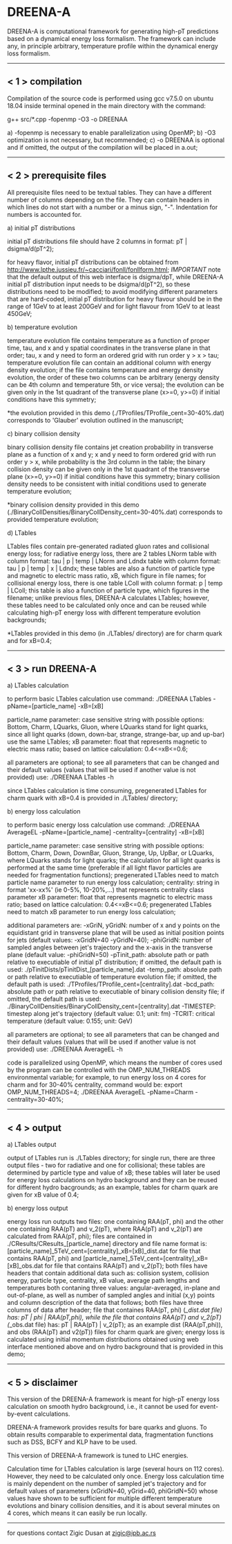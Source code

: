 # DREENA-A

DREENA-A is computational framework for generating high-pT predictions based on a dynamical energy loss formalism. The framework can include 
any, in principle arbitrary, temperature profile within the dynamical energy loss formalism.


-----------------------------
< 1 > compilation
-----------------------------

Compilation of the source code is performed using gcc v7.5.0 on ubuntu 18.04 inside terminal opened in the main directory with the command:

g++ src/*.cpp -fopenmp -O3 -o DREENAA

a) -fopenmp is necessary to enable parallelization using OpenMP;
b) -O3 optimization is not necessary, but recommended;
c) -o DREENAA is optional and if omitted, the output of the compilation will be placed in a.out;


-----------------------------
< 2 > prerequisite files
-----------------------------

All prerequisite files need to be textual tables. They can have a different number of columns depending on the file. They can contain headers in which
lines do not start with a number or a minus sign, "-". Indentation for numbers is accounted for.

a) initial pT distributions
   
   initial pT distributions file should have 2 columns in format: pT | dsigma/d(pT^2);  

   for heavy flavor, initial pT distributions can be obtained from http://www.lpthe.jussieu.fr/~cacciari/fonll/fonllform.html;
   *IMPORTANT* note that the default output of this web interface is dsigma/dpT, while DREENA-A initial pT distribution input needs to
               be dsigma/d(pT^2), so these distributions need to be modified;
               to avoid modifying different parameters that are hard-coded, initial pT distribution for heavy flavour should be in the range of 1GeV
               to at least 200GeV and for light flavour from 1GeV to at least 450GeV;

b) temperature evolution

   temperature evolution file contains temperature as a function of proper time, tau, and x and y spatial coordinates in the transverse plane
   in that order; tau, x and y need to form an ordered grid with run order y > x > tau;
   temperature evolution file can contain an additional column with energy density evolution; if the file contains temperature and energy
   density evolution, the order of these two columns can be arbitrary (energy density can be 4th column and temperature 5th, or vice versa);
   the evolution can be given only in the 1st quadrant of the transverse plane (x>=0, y>=0) if initial conditions have this symmetry;

   *the evolution provided in this demo (./TProfiles/TProfile_cent=30-40%.dat) corresponds to 'Glauber' evolution outlined in the manuscript;   

c) binary collision density

   binary collision density file contains jet creation probability in transverse plane as a function of x and y; x and y need to form ordered
   grid with run order y > x, while probability is the 3rd column in the table;
   the binary collision density can be given only in the 1st quadrant of the transverse plane (x>=0, y>=0) if initial conditions have this symmetry;
   binary collision density needs to be consistent with initial conditions used to generate temperature evolution;

   *binary collision density provided in this demo (./BinaryCollDensities/BinaryCollDensity_cent=30-40%.dat) corresponds to provided temperature evolution;

d) LTables

   LTables files contain pre-generated radiated gluon rates and collisional energy loss; for radiative energy loss, there are 2 tables LNorm table with
   column format: tau | p | temp | LNorm and Ldndx table with column format: tau | p | temp | x | Ldndx; these tables are also a function of particle
   type and magnetic to electric mass ratio, xB, which figure in file names; for collisional energy loss, there is one table LColl with column format:
   p | temp | LColl; this table is also a function of particle type, which figures in the filename; 
   unlike previous files, DREENA-A calculates LTables; however, these tables need to be calculated only once and can be reused while calculating
   high-pT energy loss with different temperature evolution backgrounds;

   *LTables provided in this demo (in ./LTables/ directory) are for charm quark and for xB=0.4;


-----------------------------
< 3 > run DREENA-A
-----------------------------

a) LTables calculation

   to perform basic LTables calculation use command: ./DREENAA LTables -pName=[particle_name] -xB=[xB]

   particle_name parameter: case sensitive string with possible options: Bottom, Charm, LQuarks, Gluon, where LQuarks stand for light quarks, since
                            all light quarks (down, down-bar, strange, strange-bar, up and up-bar) use the same LTables;
   xB parameter:            float that represents magnetic to electric mass ratio; based on lattice calculation: 0.4<=xB<=0.6;

   all parameters are optional; to see all parameters that can be changed and their default values (values that will be used if another value is not
   provided) use: ./DREENAA LTables -h

   since LTables calculation is time consuming, pregenerated LTables for charm quark with xB=0.4 is provided in ./LTables/ directory;

b) energy loss calculation

   to perform basic energy loss calculation use command: ./DREENAA AverageEL -pName=[particle_name] -centrality=[centrality] -xB=[xB]

   particle_name parameter: case sensitive string with possible options: Bottom, Charm, Down, DownBar, Gluon, Strange, Up, UpBar, or LQuarks, where
                            LQuarks stands for light quarks; the calculation for all light quarks is performed at the same time (preferable
                            if all light flavor particles are needed for fragmentation functions);
                            pregenerated LTables need to match particle name parameter to run energy loss calculation;
   centrality:              string in format 'xx-xx%' (ie 0-5%, 10-20%,...) that represents centrality class parameter
   xB parameter:            float that represents magnetic to electric mass ratio; based on lattice calculation: 0.4<=xB<=0.6;
                            pregenerated LTables need to match xB parameter to run energy loss calculation;
   
   additional parameters are:
   -xGriN, yGridN: number of x and y points on the equidistant grid in transverse plane that will be used as initial position points for jets (default values:
                   -xGridN=40 -yGridN=40);
   -phiGridN:      number of sampled angles between jet's trajectory and the x-axis in the transverse plane (default value: -phiGridN=50)
   -pTinit_path:   absolute path or path relative to executiable of initial pT distribution; if omitted, the default path is used: ./pTinitDists/pTinitDist_[particle_name].dat
   -temp_path:     absolute path or path relative to executiable of temperature evolution file; if omitted, the default path is used: ./TProfiles/TProfile_cent=[centrality].dat
   -bcd_path:      absolute path or path relative to executiable of binary collision density file; if omitted, the default path is used: ./BinaryCollDensities/BinaryCollDensity_cent=[centrality].dat
   -TIMESTEP:      timestep along jet's trajectory (default value: 0.1; unit: fm)
   -TCRIT:         critical temperature (default value: 0.155; unit: GeV)

   all parameters are optional; to see all parameters that can be changed and their default values (values that will be used if another value is not
   provided) use: ./DREENAA AverageEL -h

   code is parallelized using OpenMP, which means the number of cores used by the program can be controlled with the OMP_NUM_THREADS environmental variable; for example,
   to run energy loss on 4 cores for charm and for 30-40% centrality, command would be: export OMP_NUM_THREADS=4; ./DREENAA AverageEL -pName=Charm -centrality=30-40%;


-----------------------------
< 4 > output
-----------------------------

a) LTables output

   output of LTables run is ./LTables directory; for single run, there are three output files - two for radiative and one for collisional; these tables are
   determined by particle type and value of xB;
   these tables will later be used for energy loss calculations on hydro background and they can be reused for different hydro bacgrounds;
   as an example, tables for charm quark are given for xB value of 0.4;

b) energy loss output

   energy loss run outputs two files: one containing RAA(pT, phi) and the other one containing RAA(pT) and v_2(pT), where RAA(pT) and v_2(pT) are calculated
   from RAA(pT, phi);
   files are contained in ./CResults/CResults_[particle_name] directory and file name format is: [particle_name]_5TeV_cent=[centrality]_xB=[xB]_dist.dat
   for file that contains RAA(pT, phi) and [particle_name]_5TeV_cent=[centrality]_xB=[xB]_obs.dat for file that contains RAA(pT) and v_2(pT);
   both files have headers that contain additional data such as: collision system, collision energy, particle type, centrality, xB value, average path lengths
   and temperatures both contaning three values: angular-averaged, in-plane and out-of-plane, as well as number of sampled angles and initial (x,y) points and
   column description of the data that follows;
   both files have three columns of data after header; file that containes RAA(pT, phi) (*_dist.dat file) has: pT | phi | RAA(pT,phi), while the file that
   contains RAA(pT) and v_2(pT) (*_obs.dat file) has: pT | RAA(pT) | v_2(pT);
   as an example dist (RAA(pT,phi)), and obs (RAA(pT) and v2(pT)) files for charm quark are given; energy loss is calculated using initial momentum distributions
   obtained using web interface mentioned above and on hydro background that is provided in this demo;


-----------------------------
< 5 > disclaimer
-----------------------------

This version of the DREENA-A framework is meant for high-pT energy loss calculation on smooth hydro background, i.e., it cannot be used for event-by-event
calculations.

DREENA-A framework provides results for bare quarks and gluons. To obtain results comparable to experimental data, fragmentation functions such as DSS,
BCFY and KLP have to be used.

This version of DREENA-A framework is tuned to LHC energies.

Calculation time for LTables calculation is large (several hours on 112 cores). However, they need to be calculated only once. Energy loss calculation
time is mainly dependent on the number of sampled jet's trajectory and for default values of parameters (xGridN=40, yGrid=40, phiGridN=50) whose values
have shown to be sufficient for multiple different temperature evolutions and binary collision densities, and it is about several minutes on 4 cores,
which means it can easily be run locally.

-------------------------------------------------------

for questions contact Zigic Dusan at zigic@ipb.ac.rs

